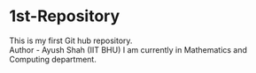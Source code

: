 # 1st-Repository
This is my first Git hub repository.
<br>
Author - Ayush Shah (IIT BHU)
I am currently in Mathematics and Computing department.
